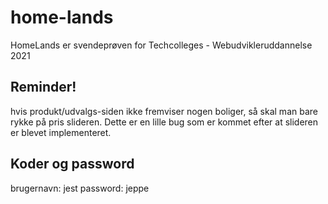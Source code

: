 # home-lands
HomeLands er svendeprøven for Techcolleges - Webudvikleruddannelse 2021


## Reminder!
hvis produkt/udvalgs-siden ikke fremviser nogen boliger, så skal man bare rykke på pris slideren.
Dette er en lille bug som er kommet efter at slideren er blevet implementeret.

## Koder og password
brugernavn: jest
password: jeppe